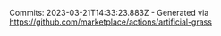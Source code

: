 Commits: 2023-03-21T14:33:23.883Z - Generated via https://github.com/marketplace/actions/artificial-grass
<br>

